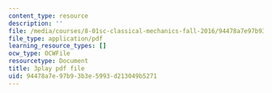 ```yaml
---
content_type: resource
description: ''
file: /media/courses/8-01sc-classical-mechanics-fall-2016/94478a7e97b93b3e5993d213049b5271_TF93gm1_O8M.pdf
file_type: application/pdf
learning_resource_types: []
ocw_type: OCWFile
resourcetype: Document
title: 3play pdf file
uid: 94478a7e-97b9-3b3e-5993-d213049b5271
---
```


